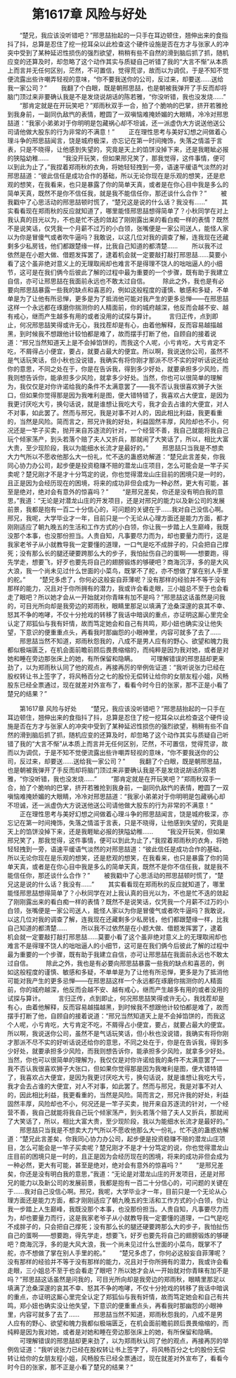 # 　　第1617章 风险与好处
　　“楚兄，我应该没听错吧？”邢思喆抬起的一只手在耳边顿住，翘伸出来的食指抖了抖，总算是忍住了挖一挖耳朵以此检查这个硬件设施是否在方才与张家人的冲突中受到了某种延迟性损伤的强烈欲望，稍稍有些不自然的滑到脑后抓了抓，随机应变的还算及时，却忽略了这个动作其实与质疑自己听错了我的“大言不惭”从本质上而言并无任何区别，茫然，不可置信，觉得荒谬，故而以为调侃，于是不知不觉便流露出些许嘲弄轻视的意味，“你不要我送你的公司，反过来，却要送……送给我一家公司？”
　　我翻了个白眼，既是朝邢思喆，也是朝被我弹开了手反而却将脑门顶过来非要确认我是不是发烧说胡话的陈若雅，“你没听错，我也没发烧……”
　　“那肯定就是在开玩笑吧？”郑雨秋双手一合，拍了个脆响的巴掌，挤开若雅抢到我身前，一副同仇敌忾的表情，瞪圆了一双嗔恼难掩娇媚的大眼睛，冷冷对邢思喆道：“我家小弟弟对于你明明是包藏祸心却不坦诚，还一派虚伪大方说送他送公司请他做大股东的行为非常的不满意！”
　　正在理性思考与美好幻想之间做着心理斗争的邢思喆闻言，饶是城府极深，亦忘记在第一时间掩饰，失落之情滥于言表，只是不晓得，让他感到失望的，究竟是天上的馅饼没掉下来，还是我睚眦必报的狭隘幼稚……
　　“我没开玩笑，但如果邢兄笑了，那我觉得，这件事情，便可以到此为止了，”我捏着郑雨秋的衣角，将她轻轻拽到一旁，语速平缓语气淡然的对邢思喆道：“彼此信任是成功合作的基础，所以无论你现在是乐观的想笑，还是悲观的想笑，在我看来，也只是暴露了你的简单天真，或者是在你心目中我是多么的简单天真，既然不是你不信任我，就是我不能信任你，那还谈什么合作？”
　　被我戳中了心思活动的邢思喆顿时慌了，“楚兄这是说的什么话？我没有……”
　　其实看看现在郑雨秋的反应就知道了，哪里能怪邢思喆想得简单了？小秋同学在对上我认真的目光以为，不也是忙不迭的敛起了刚刚露出来的看白痴一样的表情？既然不是说笑话，仅凭我一个月薪不过万的小白领，张嘴便是一家公司送人，能怪人家以为你是冒傻气或者吹牛逼吗？我敢说，以这几位对我的调查了解，连我现在还藏剩多少私房钱，他们都跟楚缘一样，比我自己知道的都清楚……
　　所以我不过依然是在小题大做、借题发挥罢了，逮着机会就一定要敲打敲打邢思喆……莫要小看了这个虽非绝对意义上的无理取闹却也难言不是得理不饶人的咄咄逼人的小细节，这可是在我们俩今后彼此了解的过程中最为重要的一个步骤，既有助于我建立自信，亦可让邢思喆在我面前永远也不敢太过自信。
　　除此之外，我也是有必要向邢思喆暴露一些我的缺点和喜恶的，例如这般程度的谨慎、敏感和多疑，不单单是为了让他有所忌惮，更多是为了抵消他可能对我产生的更多忌惮——在邢思喆这样一个永远都在琢磨你揣测你的人精面前，你的城府越深，他反而会越不安、越有戒心，继而产生越多有用的或者没用的试探与算计。
　　言归正传，点到即止，何况邢思喆笑得或许无心，我找茬却是有心，由着他解释，反而容易越描越黑，到时候我不想跟他计较怕都是难了，故而摆手打断了他，自顾自的接着说道：“邢兄当然知道天上是不会掉馅饼的，而我这个人呢，小亏肯吃，大亏肯定不吃，不屑得占小便宜，要占，就要占最大的便宜。所以啊，我说送你公司，虽然不是气话玩笑话，但小秋也没说错，我确实有将你刚才那派不尽不实的好听话说还给你的意思，不同之处在于，你是在告诉我，得到多少好处，就要承担多少风险，而我则想告诉你，能承担多少风险，就拿多少好处。当然，你也可以很简单的理解为，我仅仅是对你许诺给我的条件不太满意罢了——我不否认我很喜欢狮子大张口，但如果你觉得那是因为我唯利是图，便大错特错了，我喜欢占大便宜，是因为我更讨厌吃大亏，换句话说，就是谁想让我吃大亏，我才会去占谁的大便宜，对人不对事，如此罢了。然而与邢兄，我是对事不对人的，因此相比利益，我更看重的，当然是风险。简而言之，邢兄许我的好处，利益固然丰厚，风险却也不小，何况还是一竿子买卖，抛开来自苏逐流的针对，一个经营不善，我自己就能将我自己玩个倾家荡产，到头若落个赔了夫人又折兵，那就闹了大笑话了，所以，相比大富大贵，至少现阶段，我以为能细水长流才是最好的。”
　　邢思喆只当我是不想卖大力气所以不愿收他那么大一份礼，忙不迭的蛊惑劝解道：“楚兄此言差矣，你我同心协力办公司，起步便是投资稳赚不赔的潜龙山庄项目，怎么可能会是一竿子买卖呢？楚兄刚才不是才十分笃定的说，你也觉得潜龙山庄目前的困境只是一时的，且正是因为会经历现在的困境，将来的成功非但会成为一种必然，更大有可能，甚至是绝对，绝对会有意外的惊喜吗？”
　　“是邢兄差矣，你还是没有明白我的意思，”我道：“无论是对潜龙山庄的开发项目，还是对邢兄的能力以及新公司的发展前景，我都是抱有一百二十分信心的，可问题的关键在于……我对自己没信心啊。邢兄，我呢，大学毕业才一年，目前只是一个无论从心理方面还是能力方面，都才刚刚适应了朝九晚五的生活和工作方式的小白领，你让我一步踏上人生巅峰，我既没那个本事，也没那份担当。人贵自知，凡事要尽力而为，却也要量力而行，这是我家老爷子从小就教导我一定要懂的道理，一口气是吃不成胖子的，只会把自己撑死；没有那么长的腿还硬要跨那么大的步子，我怕扯伤自己的蛋啊——想要跑，得先学走，想要飞，好歹也要先将自己的翅膀锻炼的够硬吧？商海沉浮，多的是大风大浪，我一个尚未见过什么世面的小菜鸟，既掌不了舵，亦不想做了掌在别人手里的舵。”
　　“楚兄多虑了，你何必这般妄自菲薄呢？没有那样的经验并不等于没有那样的能力，况且对于你所拥有的潜力，我或许会看走眼，三小姐总不至于也会看走了眼吧？所以她才会从一开始就对你青睐有加不是吗？”邢思喆这话虽然是问我的，可目光所向却是我旁边的郑雨秋，眼睛里那足以填满了沧桑深邃的哀其不幸、怒其不争的咆哮，不仅十分抢戏的转移了我话中暗讽的重点，亦证明这厮心里完全认定了郑狐仙与我有奸情，故而笃定她会和自己有共鸣，郑小妞也确实没让他失望，下意识的便重重点头，再看我时那幽怨的小眼神里，内容可就多了去了……
　　邢思喆当然不知道，郑雨秋怨我的，八成不是男人应有的野心、欲望和魄力我都似极端匮乏，在机会面前瞻前顾后畏畏缩缩的，而纯粹是因为我对她，或者是对她和睡在旁边那张床上的她，有所保留和隐瞒。
　　可理解错误的邢思喆却更来劲了，以为郑雨秋认同了他的观点，再接再厉的举例佐证道：“我听说张力已经在股权转让书上签字了，将风畅百分之七的股份无偿转让给你的女朋友程小姐，风畅股东已经全票通过，现在就差对外宣布了，看看今时今日的张家，那不正是小看了楚兄的结果？”

　　第1617章 风险与好处
　　“楚兄，我应该没听错吧？”邢思喆抬起的一只手在耳边顿住，翘伸出来的食指抖了抖，总算是忍住了挖一挖耳朵以此检查这个硬件设施是否在方才与张家人的冲突中受到了某种延迟性损伤的强烈欲望，稍稍有些不自然的滑到脑后抓了抓，随机应变的还算及时，却忽略了这个动作其实与质疑自己听错了我的“大言不惭”从本质上而言并无任何区别，茫然，不可置信，觉得荒谬，故而以为调侃，于是不知不觉便流露出些许嘲弄轻视的意味，“你不要我送你的公司，反过来，却要送……送给我一家公司？”
　　我翻了个白眼，既是朝邢思喆，也是朝被我弹开了手反而却将脑门顶过来非要确认我是不是发烧说胡话的陈若雅，“你没听错，我也没发烧……”
　　“那肯定就是在开玩笑吧？”郑雨秋双手一合，拍了个脆响的巴掌，挤开若雅抢到我身前，一副同仇敌忾的表情，瞪圆了一双嗔恼难掩娇媚的大眼睛，冷冷对邢思喆道：“我家小弟弟对于你明明是包藏祸心却不坦诚，还一派虚伪大方说送他送公司请他做大股东的行为非常的不满意！”
　　正在理性思考与美好幻想之间做着心理斗争的邢思喆闻言，饶是城府极深，亦忘记在第一时间掩饰，失落之情滥于言表，只是不晓得，让他感到失望的，究竟是天上的馅饼没掉下来，还是我睚眦必报的狭隘幼稚……
　　“我没开玩笑，但如果邢兄笑了，那我觉得，这件事情，便可以到此为止了，”我捏着郑雨秋的衣角，将她轻轻拽到一旁，语速平缓语气淡然的对邢思喆道：“彼此信任是成功合作的基础，所以无论你现在是乐观的想笑，还是悲观的想笑，在我看来，也只是暴露了你的简单天真，或者是在你心目中我是多么的简单天真，既然不是你不信任我，就是我不能信任你，那还谈什么合作？”
　　被我戳中了心思活动的邢思喆顿时慌了，“楚兄这是说的什么话？我没有……”
　　其实看看现在郑雨秋的反应就知道了，哪里能怪邢思喆想得简单了？小秋同学在对上我认真的目光以为，不也是忙不迭的敛起了刚刚露出来的看白痴一样的表情？既然不是说笑话，仅凭我一个月薪不过万的小白领，张嘴便是一家公司送人，能怪人家以为你是冒傻气或者吹牛逼吗？我敢说，以这几位对我的调查了解，连我现在还藏剩多少私房钱，他们都跟楚缘一样，比我自己知道的都清楚……
　　所以我不过依然是在小题大做、借题发挥罢了，逮着机会就一定要敲打敲打邢思喆……莫要小看了这个虽非绝对意义上的无理取闹却也难言不是得理不饶人的咄咄逼人的小细节，这可是在我们俩今后彼此了解的过程中最为重要的一个步骤，既有助于我建立自信，亦可让邢思喆在我面前永远也不敢太过自信。
　　除此之外，我也是有必要向邢思喆暴露一些我的缺点和喜恶的，例如这般程度的谨慎、敏感和多疑，不单单是为了让他有所忌惮，更多是为了抵消他可能对我产生的更多忌惮——在邢思喆这样一个永远都在琢磨你揣测你的人精面前，你的城府越深，他反而会越不安、越有戒心，继而产生越多有用的或者没用的试探与算计。
　　言归正传，点到即止，何况邢思喆笑得或许无心，我找茬却是有心，由着他解释，反而容易越描越黑，到时候我不想跟他计较怕都是难了，故而摆手打断了他，自顾自的接着说道：“邢兄当然知道天上是不会掉馅饼的，而我这个人呢，小亏肯吃，大亏肯定不吃，不屑得占小便宜，要占，就要占最大的便宜。所以啊，我说送你公司，虽然不是气话玩笑话，但小秋也没说错，我确实有将你刚才那派不尽不实的好听话说还给你的意思，不同之处在于，你是在告诉我，得到多少好处，就要承担多少风险，而我则想告诉你，能承担多少风险，就拿多少好处。当然，你也可以很简单的理解为，我仅仅是对你许诺给我的条件不太满意罢了——我不否认我很喜欢狮子大张口，但如果你觉得那是因为我唯利是图，便大错特错了，我喜欢占大便宜，是因为我更讨厌吃大亏，换句话说，就是谁想让我吃大亏，我才会去占谁的大便宜，对人不对事，如此罢了。然而与邢兄，我是对事不对人的，因此相比利益，我更看重的，当然是风险。简而言之，邢兄许我的好处，利益固然丰厚，风险却也不小，何况还是一竿子买卖，抛开来自苏逐流的针对，一个经营不善，我自己就能将我自己玩个倾家荡产，到头若落个赔了夫人又折兵，那就闹了大笑话了，所以，相比大富大贵，至少现阶段，我以为能细水长流才是最好的。”
　　邢思喆只当我是不想卖大力气所以不愿收他那么大一份礼，忙不迭的蛊惑劝解道：“楚兄此言差矣，你我同心协力办公司，起步便是投资稳赚不赔的潜龙山庄项目，怎么可能会是一竿子买卖呢？楚兄刚才不是才十分笃定的说，你也觉得潜龙山庄目前的困境只是一时的，且正是因为会经历现在的困境，将来的成功非但会成为一种必然，更大有可能，甚至是绝对，绝对会有意外的惊喜吗？”
　　“是邢兄差矣，你还是没有明白我的意思，”我道：“无论是对潜龙山庄的开发项目，还是对邢兄的能力以及新公司的发展前景，我都是抱有一百二十分信心的，可问题的关键在于……我对自己没信心啊。邢兄，我呢，大学毕业才一年，目前只是一个无论从心理方面还是能力方面，都才刚刚适应了朝九晚五的生活和工作方式的小白领，你让我一步踏上人生巅峰，我既没那个本事，也没那份担当。人贵自知，凡事要尽力而为，却也要量力而行，这是我家老爷子从小就教导我一定要懂的道理，一口气是吃不成胖子的，只会把自己撑死；没有那么长的腿还硬要跨那么大的步子，我怕扯伤自己的蛋啊——想要跑，得先学走，想要飞，好歹也要先将自己的翅膀锻炼的够硬吧？商海沉浮，多的是大风大浪，我一个尚未见过什么世面的小菜鸟，既掌不了舵，亦不想做了掌在别人手里的舵。”
　　“楚兄多虑了，你何必这般妄自菲薄呢？没有那样的经验并不等于没有那样的能力，况且对于你所拥有的潜力，我或许会看走眼，三小姐总不至于也会看走了眼吧？所以她才会从一开始就对你青睐有加不是吗？”邢思喆这话虽然是问我的，可目光所向却是我旁边的郑雨秋，眼睛里那足以填满了沧桑深邃的哀其不幸、怒其不争的咆哮，不仅十分抢戏的转移了我话中暗讽的重点，亦证明这厮心里完全认定了郑狐仙与我有奸情，故而笃定她会和自己有共鸣，郑小妞也确实没让他失望，下意识的便重重点头，再看我时那幽怨的小眼神里，内容可就多了去了……
　　邢思喆当然不知道，郑雨秋怨我的，八成不是男人应有的野心、欲望和魄力我都似极端匮乏，在机会面前瞻前顾后畏畏缩缩的，而纯粹是因为我对她，或者是对她和睡在旁边那张床上的她，有所保留和隐瞒。
　　可理解错误的邢思喆却更来劲了，以为郑雨秋认同了他的观点，再接再厉的举例佐证道：“我听说张力已经在股权转让书上签字了，将风畅百分之七的股份无偿转让给你的女朋友程小姐，风畅股东已经全票通过，现在就差对外宣布了，看看今时今日的张家，那不正是小看了楚兄的结果？”
